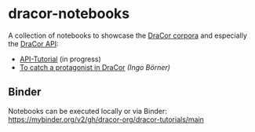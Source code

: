 # dracor-notebooks
A collection of notebooks to showcase the [DraCor corpora](https://dracor.org) and especially the [DraCor API](https://dracor.org/doc/api):

* [API-Tutorial](https://github.com/dracor-org/dracor-notebooks/tree/main/api-tutorial) (in progress)
* [To catch a protagonist in DraCor](https://github.com/dracor-org/dracor-notebooks/tree/main/catch-a-protagonist-in-dracor) *(Ingo Börner)*

## Binder
Notebooks can be executed locally or via Binder:
https://mybinder.org/v2/gh/dracor-org/dracor-tutorials/main
